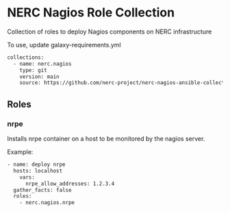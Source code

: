 # NERC Nagios Role Collection

Collection of roles to deploy Nagios components on NERC infrastructure

To use, update galaxy-requirements.yml

```sh
collections:
  - name: nerc.nagios
    type: git
    version: main
    source: https://github.com/nerc-project/nerc-nagios-ansible-collection.git
```

## Roles

### nrpe

Installs nrpe container on a host to be monitored by the nagios server.

Example:

```sh
- name: deploy nrpe
  hosts: localhost
    vars:
      nrpe_allow_addresses: 1.2.3.4
  gather_facts: false
  roles:
    - nerc.nagios.nrpe
```
